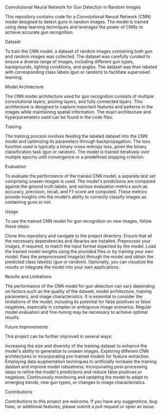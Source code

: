 Convolutional Neural Network for Gun Detection in Random Images


This repository contains code for a Convolutional Neural Network (CNN) model designed to detect guns in random images. The model is trained using deep learning techniques and leverages the power of CNNs to achieve accurate gun recognition.


Dataset


To train the CNN model, a dataset of random images containing both gun and random images was collected. The dataset was carefully curated to ensure a diverse range of images, including different gun types, backgrounds, lighting conditions, and angles. The dataset was then labeled with corresponding class labels (gun or random) to facilitate supervised learning.

Model Architecture


The CNN model architecture used for gun recognition consists of multiple convolutional layers, pooling layers, and fully connected layers. This architecture is designed to capture important features and patterns in the images while maintaining spatial information. The exact architecture and hyperparameters used can be found in the code files.

Training


The training process involves feeding the labeled dataset into the CNN model and optimizing its parameters through backpropagation. The loss function used is typically a binary cross-entropy loss, given the binary classification task (gun or random). The model is trained iteratively over multiple epochs until convergence or a predefined stopping criterion.

Evaluation


To evaluate the performance of the trained CNN model, a separate test set comprising unseen images is used. The model's predictions are compared against the ground truth labels, and various evaluation metrics such as accuracy, precision, recall, and F1-score are computed. These metrics provide insights into the model's ability to correctly classify images as containing guns or not.

Usage

To use the trained CNN model for gun recognition on new images, follow these steps:

Clone this repository and navigate to the project directory.
Ensure that all the necessary dependencies and libraries are installed.
Preprocess your images, if required, to match the input format expected by the model.
Load the trained model weights using the provided files or by training your own model.
Pass the preprocessed image(s) through the model and obtain the predicted class label(s) (gun or random).
Optionally, you can visualize the results or integrate the model into your own applications.



Results and Limitations


The performance of the CNN model for gun detection can vary depending on factors such as the quality of the dataset, model architecture, training parameters, and image characteristics. It is essential to consider the limitations of the model, including its potential for false positives or false negatives, especially in complex or ambiguous image scenarios. Regular model evaluation and fine-tuning may be necessary to achieve optimal results.

Future Improvements

This project can be further improved in several ways:

Increasing the size and diversity of the training dataset to enhance the model's ability to generalize to unseen images.
Exploring different CNN architectures or incorporating pre-trained models for feature extraction.
Employing data augmentation techniques to artificially increase the training dataset and improve model robustness.
Incorporating post-processing steps to refine the model's predictions and reduce false positives or negatives.
Continuously monitoring and updating the model to adapt to emerging trends, new gun types, or changes in image characteristics.

Contributions

Contributions to this project are welcome. If you have any suggestions, bug fixes, or additional features, please submit a pull request or open an issue.
